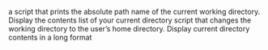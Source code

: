 a script that prints the absolute path name of the current working directory.
Display the contents list of your current directory
 script that changes the working directory to the user’s home directory.
Display current directory contents in a long format
